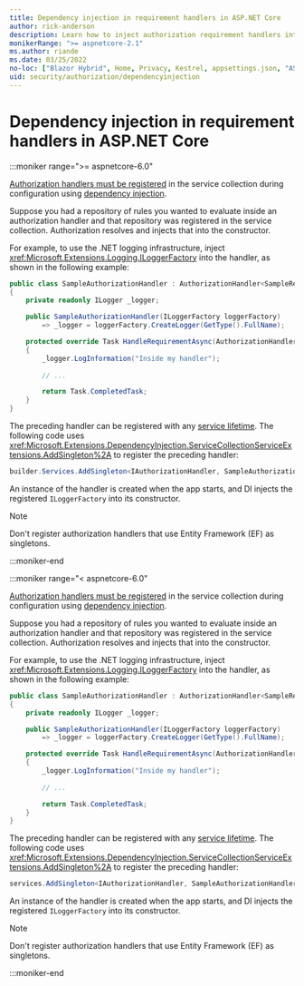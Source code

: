```yaml
---
title: Dependency injection in requirement handlers in ASP.NET Core
author: rick-anderson
description: Learn how to inject authorization requirement handlers into an ASP.NET Core app using dependency injection.
monikerRange: ">= aspnetcore-2.1"
ms.author: riande
ms.date: 03/25/2022
no-loc: ["Blazor Hybrid", Home, Privacy, Kestrel, appsettings.json, "ASP.NET Core Identity", cookie, Cookie, Blazor, "Blazor Server", "Blazor WebAssembly", "Identity", "Let's Encrypt", Razor, SignalR]
uid: security/authorization/dependencyinjection
---
```

# Dependency injection in requirement handlers in ASP.NET Core

:::moniker range=">= aspnetcore-6.0"

[Authorization handlers must be registered](xref:security/authorization/policies#security-authorization-policies-based-handler-registration) in the service collection during configuration using [dependency injection](xref:fundamentals/dependency-injection).

Suppose you had a repository of rules you wanted to evaluate inside an authorization handler and that repository was registered in the service collection. Authorization resolves and injects that into the constructor.

For example, to use the .NET logging infrastructure, inject <xref:Microsoft.Extensions.Logging.ILoggerFactory> into the handler, as shown in the following example:

```csharp
public class SampleAuthorizationHandler : AuthorizationHandler<SampleRequirement>
{
    private readonly ILogger _logger;

    public SampleAuthorizationHandler(ILoggerFactory loggerFactory)
        => _logger = loggerFactory.CreateLogger(GetType().FullName);

    protected override Task HandleRequirementAsync(AuthorizationHandlerContext context, SampleRequirement requirement)
    {
        _logger.LogInformation("Inside my handler");
        
        // ...

        return Task.CompletedTask;
    }
}
```

The preceding handler can be registered with any [service lifetime](/dotnet/core/extensions/dependency-injection#service-lifetimes). The following code uses <xref:Microsoft.Extensions.DependencyInjection.ServiceCollectionServiceExtensions.AddSingleton%2A> to register the preceding handler:

```csharp
builder.Services.AddSingleton<IAuthorizationHandler, SampleAuthorizationHandler>();
```

An instance of the handler is created when the app starts, and DI injects the registered `ILoggerFactory` into its constructor.

> [!NOTE]
> Don't register authorization handlers that use Entity Framework (EF) as singletons.

:::moniker-end

:::moniker range="< aspnetcore-6.0"

[Authorization handlers must be registered](xref:security/authorization/policies#security-authorization-policies-based-handler-registration) in the service collection during configuration using [dependency injection](xref:fundamentals/dependency-injection).

Suppose you had a repository of rules you wanted to evaluate inside an authorization handler and that repository was registered in the service collection. Authorization resolves and injects that into the constructor.

For example, to use the .NET logging infrastructure, inject <xref:Microsoft.Extensions.Logging.ILoggerFactory> into the handler, as shown in the following example:

```csharp
public class SampleAuthorizationHandler : AuthorizationHandler<SampleRequirement>
{
    private readonly ILogger _logger;

    public SampleAuthorizationHandler(ILoggerFactory loggerFactory)
        => _logger = loggerFactory.CreateLogger(GetType().FullName);

    protected override Task HandleRequirementAsync(AuthorizationHandlerContext context, SampleRequirement requirement)
    {
        _logger.LogInformation("Inside my handler");
        
        // ...

        return Task.CompletedTask;
    }
}
```

The preceding handler can be registered with any [service lifetime](/dotnet/core/extensions/dependency-injection#service-lifetimes). The following code uses <xref:Microsoft.Extensions.DependencyInjection.ServiceCollectionServiceExtensions.AddSingleton%2A> to register the preceding handler:

```csharp
services.AddSingleton<IAuthorizationHandler, SampleAuthorizationHandler>();
```

An instance of the handler is created when the app starts, and DI injects the registered `ILoggerFactory` into its constructor.

> [!NOTE]
> Don't register authorization handlers that use Entity Framework (EF) as singletons.

:::moniker-end
